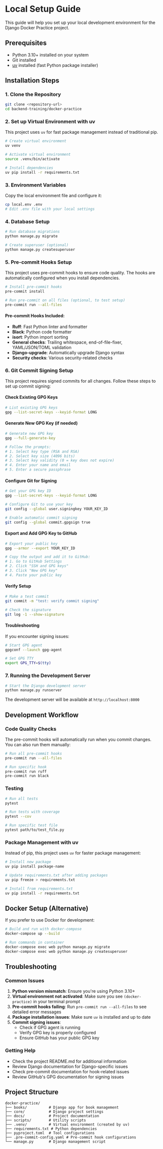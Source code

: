# Local Setup Guide

This guide will help you set up your local development environment for the Django Docker Practice project.

## Prerequisites

- Python 3.10+ installed on your system
- Git installed
- [uv](https://github.com/astral-sh/uv) installed (fast Python package installer)

## Installation Steps

### 1. Clone the Repository
```bash
git clone <repository-url>
cd backend-training/docker-practice
```

### 2. Set up Virtual Environment with uv
This project uses `uv` for fast package management instead of traditional pip.

```bash
# Create virtual environment
uv venv

# Activate virtual environment
source .venv/bin/activate

# Install dependencies
uv pip install -r requirements.txt
```

### 3. Environment Variables
Copy the local environment file and configure it:
```bash
cp local.env .env
# Edit .env file with your local settings
```

### 4. Database Setup
```bash
# Run database migrations
python manage.py migrate

# Create superuser (optional)
python manage.py createsuperuser
```

### 5. Pre-commit Hooks Setup
This project uses pre-commit hooks to ensure code quality. The hooks are automatically configured when you install dependencies.

```bash
# Install pre-commit hooks
pre-commit install

# Run pre-commit on all files (optional, to test setup)
pre-commit run --all-files
```

#### Pre-commit Hooks Included:
- **Ruff**: Fast Python linter and formatter
- **Black**: Python code formatter
- **isort**: Python import sorting
- **General checks**: Trailing whitespace, end-of-file-fixer, YAML/JSON/TOML validation
- **Django-upgrade**: Automatically upgrade Django syntax
- **Security checks**: Various security-related checks

### 6. Git Commit Signing Setup
This project requires signed commits for all changes. Follow these steps to set up commit signing:

#### Check Existing GPG Keys
```bash
# List existing GPG keys
gpg --list-secret-keys --keyid-format LONG
```

#### Generate New GPG Key (if needed)
```bash
# Generate new GPG key
gpg --full-generate-key

# Follow the prompts:
# 1. Select key type (RSA and RSA)
# 2. Select key size (4096 bits)
# 3. Select key validity (0 = key does not expire)
# 4. Enter your name and email
# 5. Enter a secure passphrase
```

#### Configure Git for Signing
```bash
# Get your GPG key ID
gpg --list-secret-keys --keyid-format LONG

# Configure Git to use your key
git config --global user.signingkey YOUR_KEY_ID

# Enable automatic commit signing
git config --global commit.gpgsign true
```

#### Export and Add GPG Key to GitHub
```bash
# Export your public key
gpg --armor --export YOUR_KEY_ID

# Copy the output and add it to GitHub:
# 1. Go to GitHub Settings
# 2. Click "SSH and GPG keys"
# 3. Click "New GPG key"
# 4. Paste your public key
```

#### Verify Setup
```bash
# Make a test commit
git commit -m "test: verify commit signing"

# Check the signature
git log -1 --show-signature
```

#### Troubleshooting
If you encounter signing issues:
```bash
# Start GPG agent
gpgconf --launch gpg-agent

# Set GPG TTY
export GPG_TTY=$(tty)
```

### 7. Running the Development Server
```bash
# Start the Django development server
python manage.py runserver
```

The development server will be available at `http://localhost:8000`

## Development Workflow

### Code Quality Checks
The pre-commit hooks will automatically run when you commit changes. You can also run them manually:

```bash
# Run all pre-commit hooks
pre-commit run --all-files

# Run specific hook
pre-commit run ruff
pre-commit run black
```

### Testing
```bash
# Run all tests
pytest

# Run tests with coverage
pytest --cov

# Run specific test file
pytest path/to/test_file.py
```

### Package Management with uv
Instead of pip, this project uses `uv` for faster package management:

```bash
# Install new package
uv pip install package-name

# Update requirements.txt after adding packages
uv pip freeze > requirements.txt

# Install from requirements.txt
uv pip install -r requirements.txt
```

## Docker Setup (Alternative)
If you prefer to use Docker for development:

```bash
# Build and run with docker-compose
docker-compose up --build

# Run commands in container
docker-compose exec web python manage.py migrate
docker-compose exec web python manage.py createsuperuser
```

## Troubleshooting

### Common Issues

1. **Python version mismatch**: Ensure you're using Python 3.10+
2. **Virtual environment not activated**: Make sure you see `(docker-practice)` in your terminal prompt
3. **Pre-commit hooks failing**: Run `pre-commit run --all-files` to see detailed error messages
4. **Package installation issues**: Make sure `uv` is installed and up to date
5. **Commit signing issues**:
   - Check if GPG agent is running
   - Verify GPG key is properly configured
   - Ensure GitHub has your public GPG key

### Getting Help
- Check the project README.md for additional information
- Review Django documentation for Django-specific issues
- Check pre-commit documentation for hook-related issues
- Review GitHub's GPG documentation for signing issues

## Project Structure
```
docker-practice/
├── books/          # Django app for book management
├── core/           # Django project settings
├── docs/           # Project documentation
├── scripts/        # Utility scripts
├── .venv/          # Virtual environment (created by uv)
├── requirements.txt # Python dependencies
├── pyproject.toml  # Tool configurations
├── .pre-commit-config.yaml # Pre-commit hook configurations
└── manage.py       # Django management script
```
